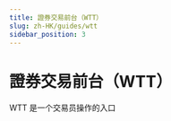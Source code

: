 ```yaml
---
title: 證券交易前台（WTT）
slug: zh-HK/guides/wtt
sidebar_position: 3
---
```



# 證券交易前台（WTT）

WTT 是一个交易员操作的入口

